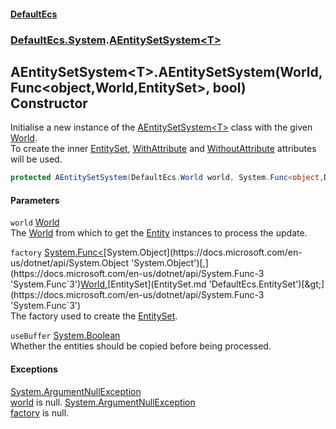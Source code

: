 #### [DefaultEcs](DefaultEcs.md 'DefaultEcs')
### [DefaultEcs.System](DefaultEcs.md#DefaultEcs_System 'DefaultEcs.System').[AEntitySetSystem&lt;T&gt;](AEntitySetSystem_T_.md 'DefaultEcs.System.AEntitySetSystem&lt;T&gt;')
## AEntitySetSystem&lt;T&gt;.AEntitySetSystem(World, Func&lt;object,World,EntitySet&gt;, bool) Constructor
Initialise a new instance of the [AEntitySetSystem&lt;T&gt;](AEntitySetSystem_T_.md 'DefaultEcs.System.AEntitySetSystem&lt;T&gt;') class with the given [World](World.md 'DefaultEcs.World').  
To create the inner [EntitySet](EntitySet.md 'DefaultEcs.EntitySet'), [WithAttribute](WithAttribute.md 'DefaultEcs.System.WithAttribute') and [WithoutAttribute](WithoutAttribute.md 'DefaultEcs.System.WithoutAttribute') attributes will be used.  
```csharp
protected AEntitySetSystem(DefaultEcs.World world, System.Func<object,DefaultEcs.World,DefaultEcs.EntitySet> factory, bool useBuffer);
```
#### Parameters
<a name='DefaultEcs_System_AEntitySetSystem_T__AEntitySetSystem(DefaultEcs_World_System_Func_object_DefaultEcs_World_DefaultEcs_EntitySet__bool)_world'></a>
`world` [World](World.md 'DefaultEcs.World')  
The [World](World.md 'DefaultEcs.World') from which to get the [Entity](Entity.md 'DefaultEcs.Entity') instances to process the update.
  
<a name='DefaultEcs_System_AEntitySetSystem_T__AEntitySetSystem(DefaultEcs_World_System_Func_object_DefaultEcs_World_DefaultEcs_EntitySet__bool)_factory'></a>
`factory` [System.Func&lt;](https://docs.microsoft.com/en-us/dotnet/api/System.Func-3 'System.Func`3')[System.Object](https://docs.microsoft.com/en-us/dotnet/api/System.Object 'System.Object')[,](https://docs.microsoft.com/en-us/dotnet/api/System.Func-3 'System.Func`3')[World](World.md 'DefaultEcs.World')[,](https://docs.microsoft.com/en-us/dotnet/api/System.Func-3 'System.Func`3')[EntitySet](EntitySet.md 'DefaultEcs.EntitySet')[&gt;](https://docs.microsoft.com/en-us/dotnet/api/System.Func-3 'System.Func`3')  
The factory used to create the [EntitySet](EntitySet.md 'DefaultEcs.EntitySet').
  
<a name='DefaultEcs_System_AEntitySetSystem_T__AEntitySetSystem(DefaultEcs_World_System_Func_object_DefaultEcs_World_DefaultEcs_EntitySet__bool)_useBuffer'></a>
`useBuffer` [System.Boolean](https://docs.microsoft.com/en-us/dotnet/api/System.Boolean 'System.Boolean')  
Whether the entities should be copied before being processed.
  
#### Exceptions
[System.ArgumentNullException](https://docs.microsoft.com/en-us/dotnet/api/System.ArgumentNullException 'System.ArgumentNullException')  
[world](AEntitySetSystem_T__AEntitySetSystem(World_Func_object_World_EntitySet__bool).md#DefaultEcs_System_AEntitySetSystem_T__AEntitySetSystem(DefaultEcs_World_System_Func_object_DefaultEcs_World_DefaultEcs_EntitySet__bool)_world 'DefaultEcs.System.AEntitySetSystem&lt;T&gt;.AEntitySetSystem(DefaultEcs.World, System.Func&lt;object,DefaultEcs.World,DefaultEcs.EntitySet&gt;, bool).world') is null.
[System.ArgumentNullException](https://docs.microsoft.com/en-us/dotnet/api/System.ArgumentNullException 'System.ArgumentNullException')  
[factory](AEntitySetSystem_T__AEntitySetSystem(World_Func_object_World_EntitySet__bool).md#DefaultEcs_System_AEntitySetSystem_T__AEntitySetSystem(DefaultEcs_World_System_Func_object_DefaultEcs_World_DefaultEcs_EntitySet__bool)_factory 'DefaultEcs.System.AEntitySetSystem&lt;T&gt;.AEntitySetSystem(DefaultEcs.World, System.Func&lt;object,DefaultEcs.World,DefaultEcs.EntitySet&gt;, bool).factory') is null.
